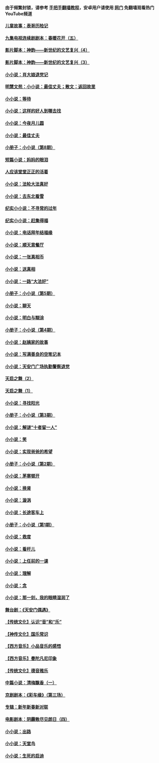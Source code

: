 #### 由于频繁封锁，请参考 [手把手翻墙教程](https://github.com/gfw-breaker/guides/wiki/)，安卓用户请使用 [网门](https://github.com/gfw-breaker/nogfw/blob/master/dl.md?t=05281500) 免翻墙观看热门YouTube频道 

#### [儿童故事：表哥历险记](../pages/328/383535.md?t=05281500) 

#### [九集电视连续剧剧本：春暖花开（五）](../pages/328/275919.md?t=05281500) 

#### [影片脚本：神韵——新世纪的文艺复兴（4）](../pages/328/266089.md?t=05281500) 

#### [影片脚本：神韵——新世纪的文艺复兴（3）](../pages/328/266087.md?t=05281500) 

#### [小小说：肖大娘退党记](../pages/328/239807.md?t=05281500) 

#### [明慧文苑：小小说：最佳丈夫；散文：返回故里](../pages/328/3439.md?t=05281500) 

#### [小小说：等待](../pages/328/223927.md?t=05281500) 

#### [小小说：这样的好人到哪去找](../pages/328/209396.md?t=05281500) 

#### [小小说：今夜月儿圆](../pages/328/193588.md?t=05281500) 

#### [小小说：最佳丈夫](../pages/328/190938.md?t=05281500) 

#### [小册子：小小说（第8期）](../pages/328/188202.md?t=05281500) 

#### [短篇小说：妈妈的眼泪](../pages/328/187712.md?t=05281500) 

#### [人应该堂堂正正的活着](../pages/328/182430.md?t=05281500) 

#### [小小说：法轮大法真好](../pages/328/174669.md?t=05281500) 

#### [小小说：去东北看雪](../pages/328/173882.md?t=05281500) 

#### [纪实小小说：不寻常的过年](../pages/328/173187.md?t=05281500) 

#### [纪实小小说：赶集得福](../pages/328/172652.md?t=05281500) 

#### [小小说：电话拜年结福缘](../pages/328/172533.md?t=05281500) 

#### [小小说：顺天意餐厅](../pages/328/170182.md?t=05281500) 

#### [小小说：一张真相币](../pages/328/169410.md?t=05281500) 

#### [小小说：送真相](../pages/328/166713.md?t=05281500) 

#### [小小说：一路“大法好”](../pages/328/162016.md?t=05281500) 

#### [小册子：小小说（第5期）](../pages/328/161131.md?t=05281500) 

#### [小小说：聊天](../pages/328/159640.md?t=05281500) 

#### [小小说：明白与糊涂](../pages/328/158101.md?t=05281500) 

#### [小册子：小小说（第4期）](../pages/328/158006.md?t=05281500) 

#### [小小说：赵姨家的故事](../pages/328/157843.md?t=05281500) 

#### [小小说：写满善良的空笔记本](../pages/328/157382.md?t=05281500) 

#### [小小说：天安门广场执勤警察退党](../pages/328/156982.md?t=05281500) 

#### [天启之舞（2）](../pages/328/153440.md?t=05281500) 

#### [天启之舞（1）](../pages/328/153439.md?t=05281500) 

#### [小小说：寻找阳光](../pages/328/153065.md?t=05281500) 

#### [小册子：小小说（第3期）](../pages/328/151715.md?t=05281500) 

#### [小小说：解谜“十者留一人”](../pages/328/148967.md?t=05281500) 

#### [小小说：笑](../pages/328/148905.md?t=05281500) 

#### [小小说：实现爸爸的希望](../pages/328/148096.md?t=05281500) 

#### [小册子：小小说（第2期）](../pages/328/147214.md?t=05281500) 

#### [小小说：茅塞顿开](../pages/328/147030.md?t=05281500) 

#### [小小说：换肾](../pages/328/146770.md?t=05281500) 

#### [小小说：漩涡](../pages/328/146683.md?t=05281500) 

#### [小小说：长途客车上](../pages/328/145076.md?t=05281500) 

#### [小册子：小小说（第1期）](../pages/328/143963.md?t=05281500) 

#### [小小说：救度](../pages/328/143927.md?t=05281500) 

#### [小小说：看杆儿](../pages/328/142137.md?t=05281500) 

#### [小小说：上任前的一课](../pages/328/140808.md?t=05281500) 

#### [小小说：理解](../pages/328/140476.md?t=05281500) 

#### [小小说：念](../pages/328/139513.md?t=05281500) 

#### [小小说：那一刻，我的眼睛湿润了](../pages/328/138476.md?t=05281500) 

#### [舞台剧：《天安门偶遇》](../pages/328/117155.md?t=05281500) 

#### [【传统文化】认识“音”和“乐”](../pages/328/108667.md?t=05281500) 

#### [【神传文化】国乐常识](../pages/328/104225.md?t=05281500) 

#### [【西方音乐】小品音乐的感悟](../pages/328/102924.md?t=05281500) 

#### [【西方音乐】曼陀凡尼印象](../pages/328/102922.md?t=05281500) 

#### [【传统文化】德音雅乐](../pages/328/102923.md?t=05281500) 

#### [中篇小说：清梅飘香（一）](../pages/328/101058.md?t=05281500) 

#### [京剧剧本：《彩车缘》（第三场）](../pages/328/96434.md?t=05281500) 

#### [专辑：新年新春新对联](../pages/328/94991.md?t=05281500) 

#### [电影剧本：阴霾散尽见朗日（四）](../pages/328/87081.md?t=05281500) 

#### [小小说：出路](../pages/328/84848.md?t=05281500) 

#### [小小说：天堂鸟](../pages/328/83084.md?t=05281500) 

#### [小小说：生死的启迪](../pages/328/70977.md?t=05281500) 

